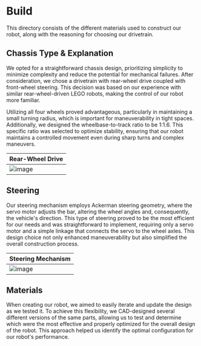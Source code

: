 Build
====

This directory consists of the different materials used to construct our robot, along with the reasoning for choosing our drivetrain. 

## Chassis Type & Explanation

We opted for a straightforward chassis design, prioritizing simplicity to minimize complexity and reduce the potential for mechanical failures. After consideration, we chose a drivetrain with rear-wheel drive coupled with front-wheel steering. This decision was based on our experience with similar rear-wheel-driven LEGO robots, making the control of our robot more familiar.

Utilizing all four wheels proved advantageous, particularly in maintaining a small turning radius, which is important for maneuverability in tight spaces. Additionally, we designed the wheelbase-to-track ratio to be 1:1.6. This specific ratio was selected to optimize stability, ensuring that our robot maintains a controlled movement even during sharp turns and complex maneuvers. 

| Rear-Wheel Drive |
| ---------------- |
| ![image](https://drive.google.com/uc?id=1Jf-CvguoRfaVFCoVMNndH-xFYlsa_ZU-) |

## Steering

Our steering mechanism employs Ackerman steering geometry, where the servo motor adjusts the bar, altering the wheel angles and, consequently, the vehicle's direction. This type of steering proved to be the most efficient for our needs and was straightforward to implement, requiring only a servo motor and a simple linkage that connects the servo to the wheel axles. This design choice not only enhanced maneuverability but also simplified the overall construction process.

| Steering Mechanism |
| --------------------------- |
| ![image](https://drive.google.com/uc?id=16rHeZFgRDMQf3lHZIuXqODQA6GuB-DN7) |

## Materials

When creating our robot, we aimed to easily iterate and update the design as we tested it. To achieve this flexibility, we CAD-designed several different versions of the same parts, allowing us to test and determine which were the most effective and properly optimized for the overall design of the robot. This approach helped us identify the optimal configuration for our robot's performance.
